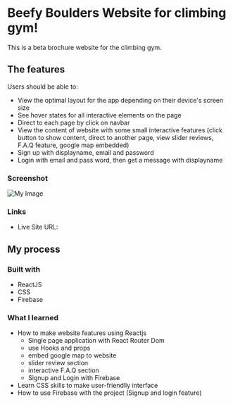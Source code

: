 # Beefy Boulders Website for climbing gym!

This is a beta brochure website for the climbing gym.

## The features

Users should be able to:

- View the optimal layout for the app depending on their device's screen size
- See hover states for all interactive elements on the page
- Direct to each page by click on navbar 
- View the content of website with some small interactive features (click button to show content, direct to another page, view slider reviews, F.A.Q feature, google map embedded)
- Sign up with displayname, email and password
- Login with email and pass word, then get a message with displayname 


### Screenshot
![My Image](../images/screenshot.png)

### Links

- Live Site URL: 

## My process
### Built with

- ReactJS
- CSS
- Firebase

### What I learned

- How to make website features using Reactjs
  + Single page application with React Router Dom
  + use Hooks and props
  + embed google map to website
  + slider review section
  + interactive F.A.Q section
  + Signup and Login with Firebase
- Learn CSS skills to make user-friendlly interface
- How to use Firebase with the project (Signup and login feature)